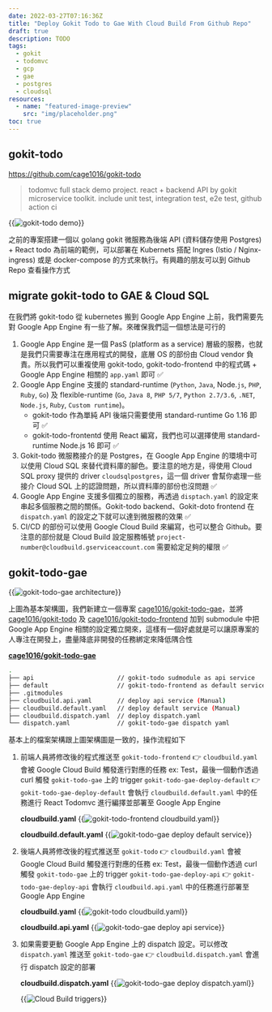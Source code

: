 ```yaml
---
date: 2022-03-27T07:16:36Z
title: "Deploy Gokit Todo to Gae With Cloud Build From Github Repo"
draft: true
description: TODO
tags:
  - gokit
  - todomvc
  - gcp
  - gae
  - postgres
  - cloudsql
resources:
  - name: "featured-image-preview"
    src: "img/placeholder.png"
toc: true
---
```


<!--more-->

## gokit-todo 

https://github.com/cage1016/gokit-todo

>todomvc full stack demo project. react + backend API by gokit microservice toolkit. include unit test, integration test, e2e test, github action ci

{{<image src="/posts/deploy-gokit-todo-to-gae-with-cloud-build-from-github-repo/img/demo.gif" alt="gokit-todo demo">}}

之前的專案搭建一個以 golang gokit 微服務為後端 API (資料儲存使用 Postgres) + React todo 為前端的範例，可以部署在 Kubernets 搭配 Ingres (Istio / Nginx-ingress) 或是 docker-compose 的方式來執行。有興趣的朋友可以到 Github Repo 查看操作方式

## migrate gokit-todo to GAE & Cloud SQL

在我們將 gokit-todo 從 kubernetes 搬到 Google App Engine 上前，我們需要先對 Google App Engine 有一些了解。來確保我們這一個想法是可行的

1. Google App Engine 是一個 PasS (platform as a service) 層級的服務，也就是我們只需要專注在應用程式的開發，底層 OS 的部份由 Cloud vendor 負責。所以我們可以重複使用 gokit-todo, gokit-todo-frontend 中的程式碼 + Google App Engine 相關的 `app.yaml` 即可 ✅
1. Google App Engine 支援的 standard-runtime (`Python`, `Java`, Node.`js`, `PHP`, `Ruby`, `Go`) 及 flexible-runtime (`Go`, `Java 8`, `PHP 5/7`, `Python 2.7/3.6`, `.NET`, `Node.js`, `Ruby`, `Custom runtime`)。
   - gokit-todo 作為單純 API 後端只需要使用 standard-runtime Go 1.16 即可 ✅
   - gokit-todo-frontentd 使用 React 編寫，我們也可以選擇使用 standard-runtime Node.js 16 即可 ✅
1. Gokit-todo 微服務接介的是 Postgres，在 Google App Engine 的環境中可以使用 Cloud SQL 來替代資料庫的腳色。要注意的地方是，得使用 Cloud SQL proxy 提供的 driver `cloudsqlpostgres`，這一個 driver 會幫你處理一些接介 Cloud SQL 上的認證問題，所以資料庫的部份也沒問題 ✅
1. Google App Engine 支援多個獨立的服務，再透過 `disptach.yaml` 的設定來串起多個服務之間的關係。Gokit-todo backend、Gokit-doto frontend 在 `dispatch.yaml` 的設定之下就可以達到微服務的效果 ✅
1. CI/CD 的部份可以使用 Google Cloud Build 來編寫，也可以整合 Github。要注意的部份就是 Cloud Build 設定服務帳號 `project-number@cloudbuild.gserviceaccount.com` 需要給定足夠的權限 ✅

## gokit-todo-gae

{{<image src="/posts/deploy-gokit-todo-to-gae-with-cloud-build-from-github-repo/img/placeholder.png" alt="gokit-todo-gae architecture">}}

上圖為基本架構圖，我們新建立一個專案 [cage1016/gokit-todo-gae](https://github.com/cage1016/gokit-todo-gae)，並將 [cage1016/gokit-todo](https://github.com/cage1016/gokit-todo) 及 [cage1016/gokit-todo-frontend](https://github.com/cage1016/gokit-todo-frontend) 加到 submodule 中把 Google App Engine 相關的設定獨立開來，這樣有一個好處就是可以讓原專案的人專注在開發上，盡量降底非開發的任務綁定來降低隅合性

**[cage1016/gokit-todo-gae](https://github.com/cage1016/gokit-todo-gae)**

```sh
.
├── api                       // gokit-todo sudmodule as api service
├── default                   // gokit-todo-frontend as default service
├── .gitmodules
├── cloudbuild.api.yaml       // deploy api service (Manual)
├── cloudbuild.default.yaml   // deploy default service (Manual)
├── cloudbuild.dispatch.yaml  // deploy dispatch.yaml
└── dispatch.yaml             // gokit-todo-gae dispatch yaml
```

基本上的檔案架構跟上圖架構圖是一致的，操作流程如下

1. 前端人員將修改後的程式推送至 `gokit-todo-frontend` 👉 `cloudbuild.yaml` 會被 Google Cloud Build 觸發進行對應的任務 ex: Test，最後一個動作透過 curl 觸發 `gokit-todo-gae` 上的 trigger `gokit-todo-gae-deploy-default` 👉 `gokit-todo-gae-deploy-default` 會執行 `cloudbuild.default.yaml` 中的任務進行 React Todomvc 進行編擇並部署至 Google App Engine

      __cloudbuild.yaml__
      {{<image src="/posts/deploy-gokit-todo-to-gae-with-cloud-build-from-github-repo/img/gokit-todo-frontend-cloudbuild.yaml.jpg" alt="gokit-todo-frontend cloudbuild.yaml">}}

      __cloudbuild.default.yaml__
      {{<image src="/posts/deploy-gokit-todo-to-gae-with-cloud-build-from-github-repo/img/gokit-todo-gae-cloudbuild.default.yaml.jpg" alt="gokit-todo-gae deploy default service">}}

1. 後端人員將修改後的程式推送至 `gokit-todo` 👉 `cloudbuild.yaml` 會被 Google Cloud Build 觸發進行對應的任務 ex: Test，最後一個動作透過 curl 觸發 `gokit-todo-gae` 上的 trigger `gokit-todo-gae-deploy-api` 👉 `gokit-todo-gae-deploy-api` 會執行 `cloudbuild.api.yaml` 中的任務進行部署至 Google App Engine

      __cloudbuild.yaml__
      {{<image src="/posts/deploy-gokit-todo-to-gae-with-cloud-build-from-github-repo/img/gokit-todo-cloudbuild.yaml.jpg" alt="gokit-todo cloudbuild.yaml">}}

      __cloudbuild.api.yaml__
      {{<image src="/posts/deploy-gokit-todo-to-gae-with-cloud-build-from-github-repo/img/gokit-todo-gae-cloudbuild.api.yaml.jpg" alt="gokit-todo-gae deploy api service">}}

1. 如果需要更動 Google App Engine 上的 dispatch 設定。可以修改 `dispatch.yaml` 推送至 `gokit-todo-gae` 👉 `cloudbuild.dispatch.yaml` 會進行 dispatch 設定的部署

      __cloudbuild.dispatch.yaml__
      {{<image src="/posts/deploy-gokit-todo-to-gae-with-cloud-build-from-github-repo/img/cloudbuild.dispatch.yaml.jpg" alt="gokit-todo-gae deploy dispatch.yaml">}}

      {{<image src="/posts/deploy-gokit-todo-to-gae-with-cloud-build-from-github-repo/img/cloudbuild-trigger.jpg" alt="Cloud Build triggers">}}